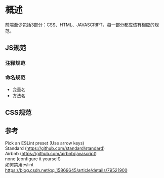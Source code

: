 # 概述

前端至少包括3部分：CSS、HTML、JAVASCRIPT，每一部分都应该有相应的规范。

## JS规范

### 注释规范

### 命名规范

- 变量名
- 方法名

## CSS规范

## 参考

Pick an ESLint preset (Use arrow keys)  
  Standard (https://github.com/standard/standard)  
  Airbnb (https://github.com/airbnb/javascript)  
  none (configure it yourself)  
如何禁用eslint  
  https://blog.csdn.net/qq_15869645/article/details/79521900